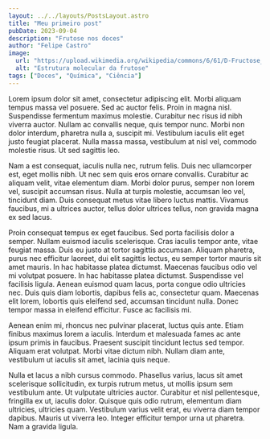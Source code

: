 ```yaml
---
layout: ../../layouts/PostsLayout.astro
title: "Meu primeiro post"
pubDate: 2023-09-04
description: "Frutose nos doces"
author: "Felipe Castro"
image:
  url: "https://upload.wikimedia.org/wikipedia/commons/6/61/D-Fructose_cyclic.png"
  alt: "Estrutura molecular da frutose"
tags: ["Doces", "Química", "Ciência"]
---
```


<meta charset="utf-8" />



Lorem ipsum dolor sit amet, consectetur adipiscing elit. Morbi aliquam tempus massa vel posuere. Sed ac auctor felis. Proin in magna nisl. Suspendisse fermentum maximus molestie. Curabitur nec risus id nibh viverra auctor. Nullam ac convallis neque, quis tempor nunc. Morbi non dolor interdum, pharetra nulla a, suscipit mi. Vestibulum iaculis elit eget justo feugiat placerat. Nulla massa massa, vestibulum at nisl vel, commodo molestie risus. Ut sed sagittis leo.

Nam a est consequat, iaculis nulla nec, rutrum felis. Duis nec ullamcorper est, eget mollis nibh. Ut nec sem quis eros ornare convallis. Curabitur ac aliquam velit, vitae elementum diam. Morbi dolor purus, semper non lorem vel, suscipit accumsan risus. Nulla at turpis molestie, accumsan leo vel, tincidunt diam. Duis consequat metus vitae libero luctus mattis. Vivamus faucibus, mi a ultrices auctor, tellus dolor ultrices tellus, non gravida magna ex sed lacus.

Proin consequat tempus ex eget faucibus. Sed porta facilisis dolor a semper. Nullam euismod iaculis scelerisque. Cras iaculis tempor ante, vitae feugiat massa. Duis eu justo at tortor sagittis accumsan. Aliquam pharetra, purus nec efficitur laoreet, dui elit sagittis lectus, eu semper tortor mauris sit amet mauris. In hac habitasse platea dictumst. Maecenas faucibus odio vel mi volutpat posuere. In hac habitasse platea dictumst. Suspendisse vel facilisis ligula. Aenean euismod quam lacus, porta congue odio ultricies nec. Duis quis diam lobortis, dapibus felis ac, consectetur quam. Maecenas elit lorem, lobortis quis eleifend sed, accumsan tincidunt nulla. Donec tempor massa in eleifend efficitur. Fusce ac facilisis mi.

Aenean enim mi, rhoncus nec pulvinar placerat, luctus quis ante. Etiam finibus maximus lorem a iaculis. Interdum et malesuada fames ac ante ipsum primis in faucibus. Praesent suscipit tincidunt lectus sed tempor. Aliquam erat volutpat. Morbi vitae dictum nibh. Nullam diam ante, vestibulum ut iaculis sit amet, lacinia quis neque.

Nulla et lacus a nibh cursus commodo. Phasellus varius, lacus sit amet scelerisque sollicitudin, ex turpis rutrum metus, ut mollis ipsum sem vestibulum ante. Ut vulputate ultricies auctor. Curabitur et nisl pellentesque, fringilla ex ut, iaculis dolor. Quisque quis odio rutrum, elementum diam ultricies, ultricies quam. Vestibulum varius velit erat, eu viverra diam tempor dapibus. Mauris ut viverra leo. Integer efficitur tempor urna ut pharetra. Nam a gravida ligula. 